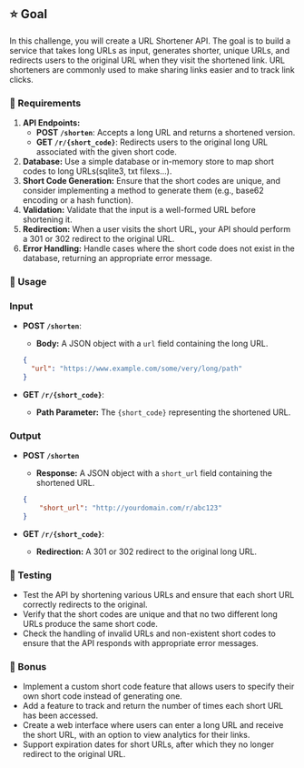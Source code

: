 ## ⭐ Goal

In this challenge, you will create a URL Shortener API. The goal is to build a service that takes long URLs as input, generates shorter, unique URLs, and redirects users to the original URL when they visit the shortened link. URL shorteners are commonly used to make sharing links easier and to track link clicks.

### 🚨 Requirements

1. **API Endpoints:**
    - **POST `/shorten`**: Accepts a long URL and returns a shortened version.
    - **GET `/r/{short_code}`**: Redirects users to the original long URL associated with the given short code.
2. **Database:** Use a simple database or in-memory store to map short codes to long URLs(sqlite3, txt filexs…).
3. **Short Code Generation:** Ensure that the short codes are unique, and consider implementing a method to generate them (e.g., base62 encoding or a hash function).
4. **Validation:** Validate that the input is a well-formed URL before shortening it.
5. **Redirection:** When a user visits the short URL, your API should perform a 301 or 302 redirect to the original URL.
6. **Error Handling:** Handle cases where the short code does not exist in the database, returning an appropriate error message.

### 💼 Usage

### Input

- **POST `/shorten`**:
    - **Body:** A JSON object with a `url` field containing the long URL.
    
    ```json
    {
      "url": "https://www.example.com/some/very/long/path"
    }
    ```
    
- **GET `/r/{short_code}`**:
    - **Path Parameter:** The `{short_code}` representing the shortened URL.

### Output

- **POST `/shorten`**
    - **Response:** A JSON object with a `short_url` field containing the shortened URL.
    
    ```json
    {
    	"short_url": "http://yourdomain.com/r/abc123"
    }
    ```
    
- **GET `/r/{short_code}`**:
    - **Redirection:** A 301 or 302 redirect to the original long URL.

### 🧪 Testing

- Test the API by shortening various URLs and ensure that each short URL correctly redirects to the original.
- Verify that the short codes are unique and that no two different long URLs produce the same short code.
- Check the handling of invalid URLs and non-existent short codes to ensure that the API responds with appropriate error messages.

### 🍥 Bonus

- Implement a custom short code feature that allows users to specify their own short code instead of generating one.
- Add a feature to track and return the number of times each short URL has been accessed.
- Create a web interface where users can enter a long URL and receive the short URL, with an option to view analytics for their links.
- Support expiration dates for short URLs, after which they no longer redirect to the original URL.
